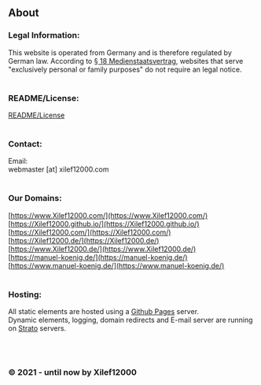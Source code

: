 ## About
### Legal Information:
This website is operated from Germany and is therefore regulated by German law. According to [§ 18 Medienstaatsvertrag](https://www.gesetze-bayern.de/Content/Document/MStV-18), websites that serve "exclusively personal or family purposes" do not require an legal notice.  
<br>

### README/License:
[README/License](https://github.com/Xilef12000/xilef12000.github.io/blob/main/README.md)  
<br>

### Contact:
Email:  
webmaster [at] xilef12000.com  
<br>

### Our Domains:
[https://www.Xilef12000.com/](https://www.Xilef12000.com/)  
[https://Xilef12000.github.io/](https://Xilef12000.github.io/)  
[https://Xilef12000.com/](https://Xilef12000.com/)  
[https://Xilef12000.de/](https://Xilef12000.de/)  
[https://www.Xilef12000.de/](https://www.Xilef12000.de/)  
[https://manuel-koenig.de/](https://manuel-koenig.de/)  
[https://www.manuel-koenig.de/](https://www.manuel-koenig.de/)  
<br>

### Hosting:
All static elements are hosted using a [Github Pages](https://pages.github.com/) server.  
Dynamic elements, logging, domain redirects and E-mail server are running on [Strato](https://www.strato.de/) servers.  
<br>

<br>
<h3>© 2021 - <span id="currentYear">until now</span> by Xilef12000</h3>
<script src="scripts/about.js" type="text/javascript"></script>